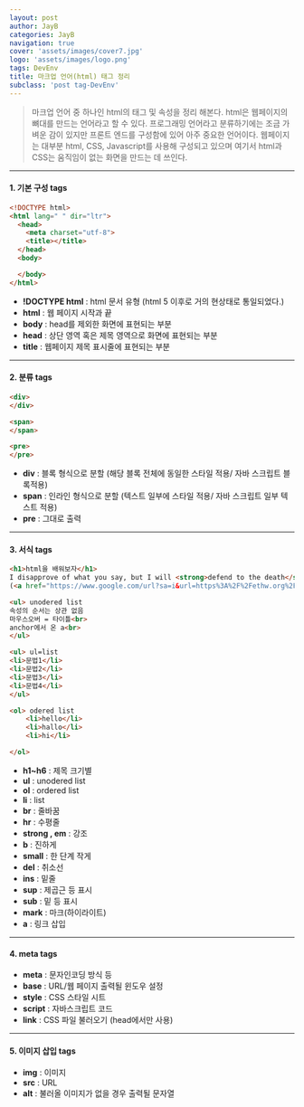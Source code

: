 ```yaml
---
layout: post
author: JayB
categories: JayB
navigation: true
cover: 'assets/images/cover7.jpg'
logo: 'assets/images/logo.png'
tags: DevEnv
title: 마크업 언어(html) 태그 정리
subclass: 'post tag-DevEnv'
---
```

>마크업 언어 중 하나인 html의 태그 및 속성을 정리 해본다. html은 웹페이지의 뼈대를 만드는 언어라고 할 수 있다. 프로그래밍 언어라고 분류하기에는 조금 가벼운 감이 있지만 프론트 엔드를 구성함에 있어 아주 중요한 언어이다. 웹페이지는 대부분 html, CSS, Javascript를 사용해 구성되고 있으며 여기서 html과 CSS는 움직임이 없는 화면을 만드는 데 쓰인다.

***

#### 1. 기본 구성 tags
```html
<!DOCTYPE html>
<html lang=" " dir="ltr">
  <head>
    <meta charset="utf-8">
    <title></title>
  </head>
  <body>

  </body>
</html>
```
* <strong>!DOCTYPE html</strong> : html 문서 유형 (html 5 이후로 거의 현상태로 통일되었다.)
* <strong>html</strong> : 웹 페이지 시작과 끝
* <strong>body</strong> : head를 제외한 화면에 표현되는 부분
* <strong>head</strong> : 상단 영역 혹은 제목 영역으로 화면에 표현되는 부분
* <strong>title</strong> : 웹페이지 제목 표시줄에 표현되는 부분

***

#### 2. 분류 tags
```html
<div>
</div>

<span>
</span>

<pre>
</pre>
```
* <strong>div</strong> : 블록 형식으로 분할 (해당 블록 전체에 동일한 스타일 적용/ 자바 스크립트 블록적용)
* <strong>span</strong> : 인라인 형식으로 분할 (텍스트 일부에 스타일 적용/ 자바 스크립트 일부 텍스트 적용)
* <strong>pre</strong> : 그대로 출력

***

#### 3. 서식 tags

```html
<h1>html을 배워보자</h1>
I disapprove of what you say, but I will <strong>defend to the death</strong> your right to say it.
(<a href="https://www.google.com/url?sa=i&url=https%3A%2F%2Fethw.org%2FDonald_E._Knuth&psig=AOvVaw24RzNXarq08C7HvAA_HoVw&ust=1599739462075000&source=images&cd=vfe&ved=0CAIQjRxqFwoTCIiv6ISE3OsCFQAAAAAdAAAAABAD" target="_blank" title="철학자, 작가">François-Marie Arouet (Voltaire)</a>)

<ul> unodered list
속성의 순서는 상관 없음
마우스오버 = 타이틀<br>
anchor에서 온 a<br>
</ul>

<ul> ul=list
<li>문법1</li>
<li>문법2</li>
<li>문법3</li>
<li>문법4</li>
</ul>

<ol> odered list
	<li>hello</li>
	<li>hallo</li>
	<li>hi</li>

</ol>
```
* <strong>h1~h6</strong> : 제목 크기별
* <strong>ul</strong> : unodered list
* <strong>ol</strong> : ordered list
* <strong>li</strong> : list
* <strong>br</strong> : 줄바꿈
* <strong>hr</strong> : 수평줄
* <strong>strong , em</strong> : 강조
* <strong>b</strong> : 진하게
* <strong>small</strong> : 한 단계 작게
* <strong>del</strong> : 취소선
* <strong>ins</strong> : 밑줄
* <strong>sup</strong> : 제곱근 등 표시
* <strong>sub</strong> : 밑 등 표시
* <strong>mark</strong> : 마크(하이라이트)
* <strong>a</strong> : 링크 삽입

***

#### 4. meta tags
* <strong>meta</strong> : 문자인코딩 방식 등
* <strong>base</strong> : URL/웹 페이지 출력될 윈도우 설정
* <strong>style</strong> : CSS 스타일 시트
* <strong>script</strong> : 자바스크립트 코드
* <strong>link</strong> : CSS 파일 불러오기 (head에서만 사용)

***

#### 5. 이미지 삽입 tags
* <strong>img</strong> : 이미지
* <strong>src</strong> : URL
* <strong>alt</strong> : 불러올 이미지가 없을 경우 출력될 문자열
